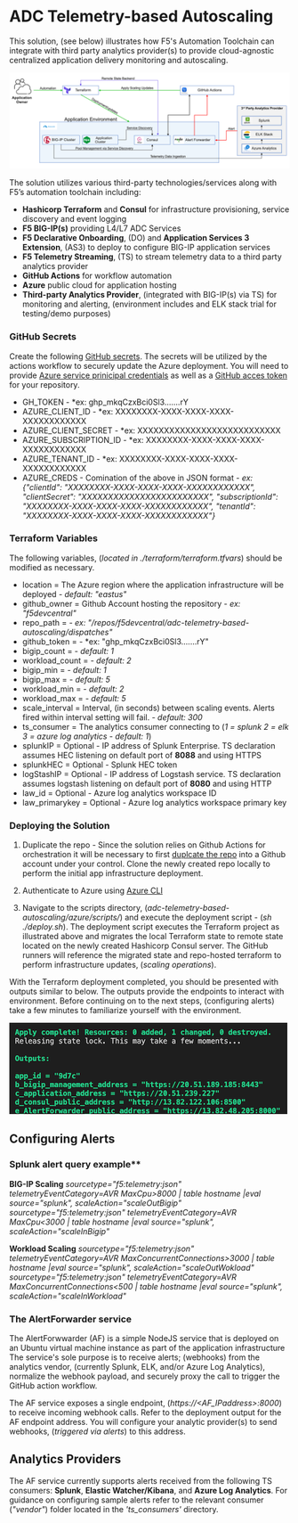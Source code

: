 ADC Telemetry-based Autoscaling
===============================
This solution, (see below) illustrates how F5's Automation Toolchain can integrate with third party analytics provider(s) to provide cloud-agnostic centralized application delivery monitoring and autoscaling.  

<img src="images/arch.png" alt="Flowers">

The solution utilizes various third-party technologies/services along with F5’s automation toolchain including:
   
   - **Hashicorp Terraform** and **Consul** for infrastructure provisioning, service discovery and event logging
   - **F5 BIG-IP(s)** providing L4/L7 ADC Services
   - **F5 Declarative Onboarding**, (DO) and **Application Services 3 Extension**, (AS3) to deploy to configure BIG-IP application services
   - **F5 Telemetry Streaming**, (TS) to stream telemetry data to a third party analytics provider
   - **GitHub Actions** for workflow automation 
   - **Azure** public cloud for application hosting
   - **Third-party Analytics Provider**, (integrated with BIG-IP(s) via TS) for monitoring and alerting, (environment includes and ELK stack trial for testing/demo purposes)


### GitHub Secrets
Create the following [GitHub secrets](https://docs.github.com/en/actions/reference/encrypted-secrets).  The secrets will be utilized by the actions workflow to securely update the Azure deployment. You will need to provide [Azure service prinicipal credentials](https://github.com/marketplace/actions/azure-login) as well as a [GitHub acces token](https://docs.github.com/en/github/authenticating-to-github/keeping-your-account-and-data-secure/creating-a-personal-access-token) for your repository.

- GH_TOKEN   - *ex: ghp_mkqCzxBci0Sl3.......rY
- AZURE_CLIENT_ID   - *ex: XXXXXXXX-XXXX-XXXX-XXXX-XXXXXXXXXXXX
- AZURE_CLIENT_SECRET   - *ex: XXXXXXXXXXXXXXXXXXXXXXXXXXX
- AZURE_SUBSCRIPTION_ID   - *ex: XXXXXXXX-XXXX-XXXX-XXXX-XXXXXXXXXXXX
- AZURE_TENANT_ID   - *ex: XXXXXXXX-XXXX-XXXX-XXXX-XXXXXXXXXXXX
- AZURE_CREDS  - Comination of the above in JSON format  -  *ex: {"clientId": "XXXXXXXX-XXXX-XXXX-XXXX-XXXXXXXXXXXX",  "clientSecret": "XXXXXXXXXXXXXXXXXXXXXXXX", "subscriptionId": "XXXXXXXX-XXXX-XXXX-XXXX-XXXXXXXXXXXX", "tenantId": "XXXXXXXX-XXXX-XXXX-XXXX-XXXXXXXXXXXX"}*


### Terraform Variables
The following variables, (*located in ./terraform/terraform.tfvars*) should be modified as necessary.

- location = The Azure region where the application infrastructure will be deployed   -  *default: "eastus"*
- github_owner = Github Account hosting the repository   -  *ex: "f5devcentral"*
- repo_path =     -  *ex: "/repos/f5devcentral/adc-telemetry-based-autoscaling/dispatches"*
- github_token =   -  *ex: "ghp_mkqCzxBci0Sl3.......rY"
- bigip_count =    -  *default: 1* 
- workload_count =    -  *default: 2* 
- bigip_min =    -  *default: 1* 
- bigip_max =    -  *default: 5* 
- workload_min =    -  *default: 2*  
- workload_max =    -  *default: 5* 
- scale_interval =  Interval, (in seconds) between scaling events.  Alerts fired within interval setting will fail. -  *default: 300*  
- ts_consumer     = The analytics consumer connecting to (*1 = splunk   2 = elk   3 = azure log analytics -  default: 1*)
- splunkIP        = Optional - IP address of Splunk Enterprise.  TS declaration assumes HEC listening on default port of **8088** and using HTTPS
- splunkHEC       = Optional - Splunk HEC token
- logStashIP      = Optional - IP address of Logstash service.  TS declaration assumes logstash listening on default port of **8080** and using HTTP
- law_id          = Optional - Azure log analytics workspace ID
- law_primarykey  = Optional - Azure log analytics workspace primary key


### Deploying the Solution
1. Duplicate the repo - Since the solution relies on Github Actions for orchestration it will be necessary to first [duplcate the repo](https://docs.github.com/en/github/creating-cloning-and-archiving-repositories/creating-a-repository-on-github/duplicating-a-repository) into a Github account under your control.  Clone the newly created repo locally to perform the initial app infrastructure deployment.

1. Authenticate to Azure using [Azure CLI](https://registry.terraform.io/providers/hashicorp/azurerm/latest/docs/guides/azure_cli)

1. Navigate to the scripts directory, (*adc-telemetry-based-autoscaling/azure/scripts/*) and execute the deployment script - (*sh ./deploy.sh*).  The deployment script executes the Terraform project as illustrated above and migrates the local Terraform state to remote state located on the newly created Hashicorp Consul server.  The GitHub runners will reference the migrated state and repo-hosted terraform to perform infrastructure updates, (*scaling operations*).

With the Terraform deployment completed, you should be presented with outputs similar to below.  The outputs provide the endpoints to interact with environment.  Before continuing on to the next steps, (configuring alerts) take a few minutes to familiarize yourself with the environment.

<img src="images/output.png" alt="Flowers"  width="500">

## Configuring Alerts

### Splunk alert query example** 

**BIG-IP Scaling**
*sourcetype="f5:telemetry:json" telemetryEventCategory=AVR MaxCpu>8000 | table hostname |eval source="splunk", scaleAction="scaleOutBigip"*
*sourcetype="f5:telemetry:json" telemetryEventCategory=AVR MaxCpu<3000 | table hostname |eval source="splunk", scaleAction="scaleInBigip"*

**Workload Scaling**
*sourcetype="f5:telemetry:json" telemetryEventCategory=AVR MaxConcurrentConnections>3000 | table hostname |eval source="splunk", scaleAction="scaleOutWokload"*
*sourcetype="f5:telemetry:json" telemetryEventCategory=AVR MaxConcurrentConnections<500 | table hostname |eval source="splunk", scaleAction="scaleInWorkload"*


### The AlertForwarder service
The AlertForwwarder (AF) is a simple NodeJS service that is deployed on an Ubuntu virtual machine instance as part of the application infrastructure The service's sole purpose is to receive alerts; (webhooks) from the analytics vendor, (currently Splunk, ELK, and/or Azure Log Analytics), normalize the webhook payload, and securely proxy the call to trigger the GitHub action workflow.

The AF service exposes a single endpoint, (*https://<AF_IPaddress>:8000*) to receive incoming webhook calls.  Refer to the deployment output for the AF endpoint address.  You will configure your analytic provider(s) to send webhooks, (*triggered via alerts*) to this address.

## Analytics Providers

The AF service currently supports alerts received from the following TS consumers: **Splunk**, **Elastic Watcher/Kibana**, and **Azure Log Analytics**.  For guidance on configuring sample alerts refer to the relevant consumer (*"vendor"*) folder located in the *'ts_consumers'* directory.